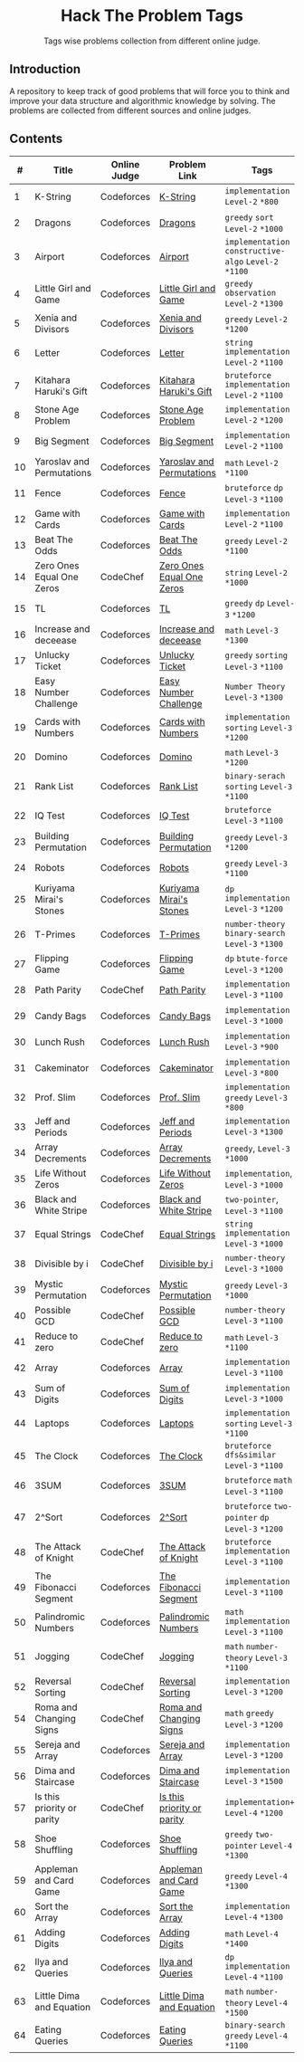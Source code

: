 <h1 align="center">Hack The Problem Tags</h1>
<p align="center">Tags wise problems collection from different online judge.</p>

## Introduction

<p>
A repository to keep track of good problems that will force you to think and improve your data structure and algorithmic knowledge by solving. The problems are collected from different sources and online judges.
</p>

## Contents

| # | Title | Online Judge | Problem Link | Tags | Solution |
|---| -----| ------------ | ------------ | ---- | -------- | 
1 | K-String | Codeforces | [K-String](https://codeforces.com/contest/230/problem/A) | `implementation` `Level-2` `*800` | [GNU C++17](./Implementation/k-string.cpp) |
2 | Dragons | Codeforces | [Dragons](https://codeforces.com/contest/230/problem/A) | `greedy` `sort` `Level-2` `*1000` | [GNU C++17](./Greedy/dragons.cpp) |
3 | Airport | Codeforces | [Airport](https://codeforces.com/contest/218/problem/B) | `implementation` `constructive-algo` `Level-2` `*1100` | [GNU C++17](./Implementation/airport.cpp) |
4 | Little Girl and Game | Codeforces | [Little Girl and Game](https://codeforces.com/problemset/problem/276/B) | `greedy` `observation` `Level-2` `*1300` | [GNU C++17](./Greedy/little-girl-and-game.cpp) |
5 | Xenia and Divisors | Codeforces | [Xenia and Divisors](https://codeforces.com/problemset/problem/342/A) | `greedy` `Level-2` `*1200` | [GNU C++17](./Binary-Search/eating-queries.cpp) |
6 | Letter | Codeforces | [Letter](https://codeforces.com/contest/43/problem/B) | `string` `implementation` `Level-2` `*1100` | [GNU C++17](./String/letter.cpp) |
7 | Kitahara Haruki's Gift | Codeforces | [Kitahara Haruki's Gift](https://codeforces.com/problemset/problem/433/A) | `bruteforce` `implementation` `Level-2` `*1100` | [GNU C++17](./Implementation/kitahara-haruki-gift.cpp) |
8 | Stone Age Problem | Codeforces | [Stone Age Problem](https://codeforces.com/contest/1679/problem/B) | `implementation` `Level-2` `*1200` | [GNU C++17](./Implementation/stone-age-problem.cpp) |
9 | Big Segment | Codeforces | [Big Segment](https://codeforces.com/contest/242/problem/B) | `implementation` `Level-2` `*1100` | [GNU C++17](./Implementation/big-segment.cpp) |
10 | Yaroslav and Permutations | Codeforces | [Yaroslav and Permutations](https://codeforces.com/contest/296/problem/A) | `math` `Level-2` `*1100` | [GNU C++17](./Math/yaroslav-permutations.cpp) |
11 | Fence | Codeforces | [Fence](https://codeforces.com/problemset/problem/363/B) | `bruteforce` `dp` `Level-3` `*1100` | [GNU C++17](./Implementation/fence.cpp) |
12 | Game with Cards | Codeforces | [Game with Cards](https://codeforces.com/contest/1681/problem/A) | `implementation` `Level-2` `*1100` | [GNU C++17](./Implementation/game-with-cards.cpp) |
13 | Beat The Odds | Codeforces | [Beat The Odds](https://codeforces.com/contest/1691/problem/A) | `greedy` `Level-2` `*1100` | [GNU C++14](./Greedy/beat-the-odds.cpp) |
14 | Zero Ones Equal One Zeros | CodeChef | [Zero Ones Equal One Zeros](https://www.codechef.com/LTIME109D/problems/ZOOZ) | `string` `Level-2` `*1000` | [GNU C++14](./String/zero-one-equal.cpp) |
15 | TL | Codeforces | [TL](https://codeforces.com/problemset/problem/350/A) | `greedy` `dp` `Level-3` `*1200` | [GNU C++17](./Greedy/tl.cpp) |
16 | Increase and deceease | Codeforces | [Increase and deceease](https://codeforces.com/contest/246/problem/B) | `math` `Level-3` `*1300` | [GNU C++17](./Math/increase-decrease.cpp) |
17 | Unlucky Ticket | Codeforces | [Unlucky Ticket](https://codeforces.com/problemset/problem/160/B) | `greedy` `sorting` `Level-3` `*1100` | [GNU C++17](./Implementation/unlucky-numbers.cpp) |
18 | Easy Number Challenge | Codeforces | [Easy Number Challenge](https://codeforces.com/problemset/problem/236/B) | `Number Theory` `Level-3` `*1300` | [GNU C++17](./Number-Theory/easy-number-challenge.cpp) |
19 | Cards with Numbers | Codeforces | [Cards with Numbers](https://codeforces.com/problemset/problem/254/A) | `implementation` `sorting` `Level-3` `*1200` | [GNU C++17](./Implementation/cards-with-numbers.cpp) |
20 | Domino | Codeforces | [Domino](https://codeforces.com/problemset/problem/353/A) | `math` `Level-3` `*1200` | [GNU C++17](./Math/domino.cpp) |
21 | Rank List | Codeforces | [Rank List](https://codeforces.com/problemset/problem/166/A) | `binary-serach` `sorting` `Level-3` `*1100` | [GNU C++17](./Binary-Search/rank-list.cpp) |
22 | IQ Test | Codeforces | [IQ Test](https://codeforces.com/problemset/problem/166/A) | `bruteforce` `Level-3` `*1100` | [GNU C++17](./Implementation/iq-test.cpp) |
23 | Building Permutation | Codeforces | [Building Permutation](https://codeforces.com/contest/285/problem/C) | `greedy` `Level-3` `*1200` | [GNU C++17](./Greedy/building-permutation.cpp) |
24 | Robots | Codeforces | [Robots](https://codeforces.com/contest/1680/problem/B) | `greedy` `Level-3` `*1100` | [GNU C++17](./Greedy/robots.cpp) |
25 | Kuriyama Mirai's Stones | Codeforces | [Kuriyama Mirai's Stones](https://codeforces.com/contest/433/problem/B) | `dp` `implementation` `Level-3` `*1200` | [GNU C++17](./Implementation/kuriyama-mirai-stones.cpp) |
26 | T-Primes | Codeforces | [T-Primes](https://codeforces.com/contest/230/problem/B) | `number-theory` `binary-search` `Level-3` `*1300` | [GNU C++17](./Number-Theory/t-primes.cpp) |
27 | Flipping Game | Codeforces | [Flipping Game](https://codeforces.com/problemset/problem/327/A) | `dp` `btute-force` `Level-3` `*1200` | [GNU C++17](./Implementation/flipping-game.cpp) |
28 | Path Parity | CodeChef | [Path Parity](https://www.codechef.com/START41D/problems/PATHPAR) | `implementation` `Level-3` `*1100` | [GNU C++17](./Implementation/path-parity.cpp) |
29 | Candy Bags | Codeforces | [Candy Bags](https://codeforces.com/problemset/problem/334/A) | `implementation` `Level-3` `*1000` | [GNU C++14](./Implementation/candy-bags.cpp) |
30 | Lunch Rush | Codeforces | [Lunch Rush](https://codeforces.com/contest/276/problem/A) | `implementation` `Level-3` `*900` | [GNU C++14](./Implementation/lunch-rush.cpp) |
31 | Cakeminator | Codeforces | [Cakeminator](https://codeforces.com/problemset/problem/330/A) | `implementation` `Level-3` `*800` | [GNU C++14](./Implementation/cakeminator.cpp) |
32 | Prof. Slim | Codeforces | [Prof. Slim](https://codeforces.com/contest/1670/problem/A) | `implementation` `greedy` `Level-3` `*800` | [GNU C++14](./Implementation/prof-slim.cpp) |
33 | Jeff and Periods | Codeforces | [Jeff and Periods](https://codeforces.com/contest/352/problem/B) | `implementation` `Level-3` `*1300` | [GNU C++14](./Implementation/jeff-and-periods.cpp) |
34 | Array Decrements | Codeforces | [Array Decrements](https://codeforces.com/contest/1690/problem/B) | `greedy`, `Level-3` `*1000` | [GNU C++14](./Greedy/array-decrements.cpp) |
35 | Life Without Zeros | Codeforces | [Life Without Zeros](https://codeforces.com/problemset/problem/75/A) | `implementation`, `Level-3` `*1000` | [GNU C++14](./Implementation/life-without-zeros.cpp) |
36 | Black and White Stripe | Codeforces | [Black and White Stripe](https://codeforces.com/contest/1690/problem/D) | `two-pointer`, `Level-3` `*1100` | [GNU C++14](./Implementation/black-white-stripe.cpp) |
37 | Equal Strings | CodeChef | [Equal Strings](https://www.codechef.com/JUNE221D/problems/EQUALSTRING) | `string` `implementation` `Level-3` `*1000` | [GNU C++14](./Implementation/equal-string.cpp) |
38 | Divisible by i | CodeChef | [Divisible by i](https://www.codechef.com/JUNE221D/problems/DIVBYI) | `number-theory` `Level-3` `*1000` | [GNU C++14](./Number-Theory/divisible-by.cpp) |
39 | Mystic Permutation | Codeforces | [Mystic Permutation](https://codeforces.com/contest/1689/problem/B) | `greedy` `Level-3` `*1000` | [GNU C++14](./Greedy/mystic-permutation.cpp) |
40 | Possible GCD | CodeChef | [Possible GCD](https://www.codechef.com/JUNE221D/problems/DISTGCD/) | `number-theory` `Level-3` `*1100` | [GNU C++14](./Number-Theory/possible-gcd.cpp) |
41 | Reduce to zero | CodeChef | [Reduce to zero](https://www.codechef.com/JUNE221D/problems/RED0) | `math` `Level-3` `*1100` | [GNU C++14](./Math/reduce-to-zero.cpp) |
42 | Array | Codeforces | [Array](https://codeforces.com/contest/300/problem/A) | `implementation` `Level-3` `*1100` | [GNU C++14](./Implementation/array.cpp) |
43 | Sum of Digits | Codeforces | [Sum of Digits](http://codeforces.com/problemset/problem/102/B) | `implementation` `Level-3` `*1000` | [GNU C++14](./Implementation/sum-of-digits.cpp) |
44 | Laptops | Codeforces | [Laptops](https://codeforces.com/problemset/problem/456/A) | `implementation` `sorting` `Level-3` `*1100` | [GNU C++14](./Implementation/laptops.cpp) |
45 | The Clock | Codeforces | [The Clock](https://codeforces.com/contest/1692/problem/D) | `bruteforce` `dfs&similar` `Level-3` `*1100` | [GNU C++14](./Implementation/the-clock.cpp) |
46 | 3SUM | Codeforces | [3SUM](https://codeforces.com/contest/1692/problem/F) | `bruteforce` `math` `Level-3` `*1100` | [GNU C++14](./Math/3sum.cpp) |
47 | 2^Sort | Codeforces | [2^Sort](https://codeforces.com/contest/1692/problem/G) | `bruteforce` `two-pointer` `dp` `Level-3` `*1200` | [GNU C++14](./Two-Pointer/2sort.cpp) |
48 | The Attack of Knight | CodeChef | [The Attack of Knight](https://www.codechef.com/START44D/problems/KNIGHTATTACK) | `bruteforce` `implementation` `Level-3` `*1100` | [GNU C++14](./Implementation/the-attack-of-knight.cpp) |
49 | The Fibonacci Segment | Codeforces | [The Fibonacci Segment](https://codeforces.com/contest/365/problem/B) | `implementation` `Level-3` `*1100` | [GNU C++14](./Implementation/the-fibonacci-segment.cpp) |
50 | Palindromic Numbers | Codeforces | [Palindromic Numbers](https://codeforces.com/contest/1700/problem/B) | `math` `implementation` `Level-3` `*1100` | [GNU C++14](./Math/palindromic-numbers.cpp) |
51 | Jogging | CodeChef | [Jogging](https://www.codechef.com/START44D/problems/JOGGING) | `math` `number-theory` `Level-3` `*1100` | [GNU C++14](./Number-Theory/jogging.cpp) |
52 | Reversal Sorting | CodeChef | [Reversal Sorting](https://www.codechef.com/problems-old/REVSORT) | `implementation` `Level-3` `*1200` | [GNU C++14](./Implementation/reversal-sorting.cpp) |
54 | Roma and Changing Signs | CodeChef | [Roma and Changing Signs](https://codeforces.com/contest/262/problem/B) | `math` `greedy` `Level-3` `*1200` | [GNU C++14](./Greedy/roma-and-changing-signs.cpp) |
55 | Sereja and Array | Codeforces | [Sereja and Array](https://codeforces.com/problemset/problem/315/B) | `implementation` `Level-3` `*1200` | [GNU C++14](./Implementation/sereja-and-array.cpp) |
56 | Dima and Staircase | Codeforces | [Dima and Staircase](https://codeforces.com/problemset/problem/272/C) | `implementation` `Level-3` `*1500` | [GNU C++14](./Implementation/dima-and-staircase.cpp) |
57 | Is this priority or parity | CodeChef | [Is this priority or parity](https://www.codechef.com/START41D/problems/ISPAR) | `implementation++` `Level-4` `*1200` | [GNU C++17](./Implementation/priority-or-parity.cpp) |
58 | Shoe Shuffling | Codeforces | [Shoe Shuffling](https://codeforces.com/contest/1691/problem/B) | `greedy` `two-pointer` `Level-4` `*1300` | [GNU C++14](./Greedy/shoe-shuffling.cpp) |
59 | Appleman and Card Game | Codeforces | [Appleman and Card Game](https://codeforces.com/problemset/problem/462/B) | `greedy` `Level-4` `*1300` | [GNU C++17](./Greedy/appleman-card-game.cpp) |
60 | Sort the Array | Codeforces | [Sort the Array](https://codeforces.com/contest/451/problem/B) | `implementation` `Level-4` `*1300` | [GNU C++17](./Implementation/sort-the-array.cpp) |
61 | Adding Digits | Codeforces | [Adding Digits](https://codeforces.com/contest/260/problem/A) | `math` `Level-4` `*1400` | [GNU C++14](./Math/adding-digits.cpp) |
62 | Ilya and Queries | Codeforces | [Ilya and Queries](https://codeforces.com/problemset/problem/313/B) | `dp` `implementation` `Level-4` `*1100` | [GNU C++14](./Implementation/Ilya-and-queries.cpp) |
63 | Little Dima and Equation | Codeforces | [Little Dima and Equation](https://codeforces.com/contest/460/problem/B) | `math` `number-theory` `Level-4` `*1500` | [GNU C++14](./Number-Theory/little-dima-and-equation.cpp) |
64 | Eating Queries | Codeforces | [Eating Queries](https://codeforces.com/contest/1676/problem/E) | `binary-search` `greedy` `Level-4` `*1100` | [GNU C++17](./Binary-Search/eating-queries.cpp) |

